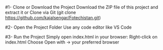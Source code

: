 #1- Clone or Download the Project
    Download the ZIP file of this project and extract it 
    or 
    Clone via Git (git clone https://github.com/kajalsengar/Fotechistan.git)

#2- Open the Project Folder 
    Use any code editor like VS Code

#3- Run the Project 
    Simply open index.html in your browser: Right-click on index.html 
    Choose Open with -> your preferred browser
